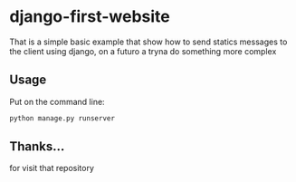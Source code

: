# django-first-website
That is a simple basic example that show how to send statics messages to the client using django, on a futuro a tryna do something more complex
## Usage
Put on the command line:
```bash
python manage.py runserver
```
## Thanks...
for visit that repository
